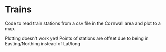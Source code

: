 # Trains

Code to read train stations from a csv file in the Cornwall area and plot to a map. 

Plotting doesn't work yet! Points of stations are offset due to being in Easting/Northing instead of Lat/long
